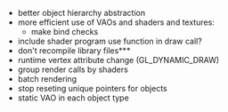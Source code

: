- better object hierarchy abstraction
- more efficient use of VAOs and shaders and textures:
    + make bind checks
- include shader program use function in draw call?
- don't recompile library files***
- runtime vertex attribute change (GL_DYNAMIC_DRAW)
- group render calls by shaders
- batch rendering
- stop reseting unique pointers for objects
- static VAO in each object type